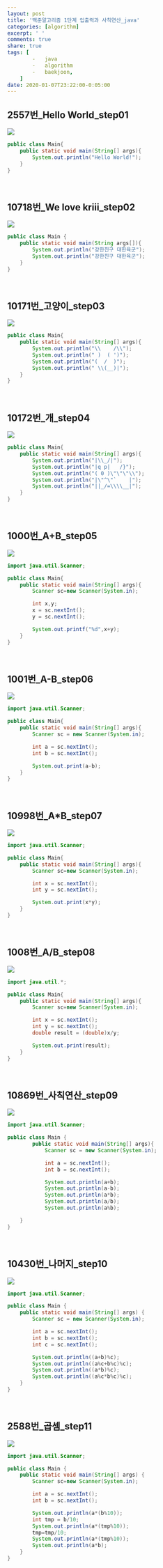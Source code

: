```yaml
---
layout: post
title: '백준알고리즘 1단계 입출력과 사칙연산_java'
categories: [algorithm]
excerpt: ' '
comments: true
share: true
tags: [
        -   java
        -   algorithm
        -   baekjoon,
    ]
date: 2020-01-07T23:22:00-0:05:00
---
```


## 2557번\_Hello World_step01

![](https://kimmy100b.github.io/assets/images/baekjoon/stage01/step01.jpg)

```java
public class Main{
    public static void main(String[] args){
        System.out.println("Hello World!");
    }
}
```

<br/>

## 10718번\_We love kriii_step02

![](https://kimmy100b.github.io/assets/images/baekjoon/stage01/step02.jpg)

```java
public class Main {
    public static void main(String args[]){
        System.out.println("강한친구 대한육군");
        System.out.println("강한친구 대한육군");
    }
}
```

<br/>

## 10171번\_고양이\_step03

![](https://kimmy100b.github.io/assets/images/baekjoon/stage01/step03.jpg)

```java
public class Main{
    public static void main(String[] args){
        System.out.println("\\    /\\");
        System.out.println(" )  ( ')");
        System.out.println("(  /  )");
        System.out.println(" \\(__)|");
    }
}
```

<br/>

## 10172번\_개\_step04

![](https://kimmy100b.github.io/assets/images/baekjoon/stage01/step04.jpg)

```java
public class Main{
    public static void main(String[] args){
        System.out.println("|\\_/|");
        System.out.println("|q p|   /}");
        System.out.println("( 0 )\"\"\"\\");
        System.out.println("|\"^\"`    |");
        System.out.println("||_/=\\\\__|");
    }
}
```

<br/>

## 1000번\_A+B_step05

![](https://kimmy100b.github.io/assets/images/baekjoon/stage01/step05.jpg)

```java
import java.util.Scanner;

public class Main{
    public static void main(String[] args){
        Scanner sc=new Scanner(System.in);

        int x,y;
        x = sc.nextInt();
        y = sc.nextInt();

        System.out.printf("%d",x+y);
    }
}
```

<br/>

## 1001번\_A-B_step06

![](https://kimmy100b.github.io/assets/images/baekjoon/stage01/step06.jpg)

```java
import java.util.Scanner;

public class Main{
    public static void main(String[] args){
        Scanner sc = new Scanner(System.in);

        int a = sc.nextInt();
        int b = sc.nextInt();

        System.out.print(a-b);
    }
}
```

<br/>

## 10998번\_A\*B_step07

![](https://kimmy100b.github.io/assets/images/baekjoon/stage01/step07.jpg)

```java
import java.util.Scanner;

public class Main{
    public static void main(String[] args){
        Scanner sc=new Scanner(System.in);

        int x = sc.nextInt();
        int y = sc.nextInt();

        System.out.print(x*y);
    }
}
```

<br/>

## 1008번\_A/B_step08

![](https://kimmy100b.github.io/assets/images/baekjoon/stage01/step08.jpg)

```java
import java.util.*;

public class Main{
    public static void main(String[] args){
        Scanner sc=new Scanner(System.in);

        int x = sc.nextInt();
        int y = sc.nextInt();
        double result = (double)x/y;

        System.out.print(result);
    }
}
```

<br/>

## 10869번\_사칙연산\_step09

![](https://kimmy100b.github.io/assets/images/baekjoon/stage01/step09.jpg)

```java
import java.util.Scanner;

public class Main {
	    public static void main(String[] args){
	        Scanner sc = new Scanner(System.in);

	        int a = sc.nextInt();
	        int b = sc.nextInt();

	        System.out.println(a+b);
	        System.out.println(a-b);
	        System.out.println(a*b);
	        System.out.println(a/b);
	        System.out.println(a%b);

	}
}
```

<br/>

## 10430번\_나머지\_step10

![](https://kimmy100b.github.io/assets/images/baekjoon/stage01/step10.jpg)

```java
import java.util.Scanner;

public class Main {
	public static void main(String[] args) {
		Scanner sc = new Scanner(System.in);

		int a = sc.nextInt();
		int b = sc.nextInt();
		int c = sc.nextInt();

		System.out.println((a+b)%c);
		System.out.println((a%c+b%c)%c);
		System.out.println((a*b)%c);
		System.out.println((a%c*b%c)%c);
	}
}
```

<br/>

## 2588번\_곱셈\_step11

![](https://kimmy100b.github.io/assets/images/baekjoon/stage01/step11.jpg)

```java
import java.util.Scanner;

public class Main {
	public static void main(String[] args) {
		Scanner sc=new Scanner(System.in);

		int a = sc.nextInt();
		int b = sc.nextInt();

		System.out.println(a*(b%10));
		int tmp = b/10;
		System.out.println(a*(tmp%10));
		tmp=tmp/10;
		System.out.println(a*(tmp%10));
		System.out.println(a*b);
	}
}
```
